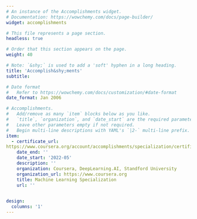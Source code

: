 ```yaml
---
# An instance of the Accomplishments widget.
# Documentation: https://wowchemy.com/docs/page-builder/
widget: accomplishments

# This file represents a page section.
headless: true

# Order that this section appears on the page.
weight: 40

# Note: `&shy;` is used to add a 'soft' hyphen in a long heading.
title: 'Accomplish&shy;ments'
subtitle:

# Date format
#   Refer to https://wowchemy.com/docs/customization/#date-format
date_format: Jan 2006

# Accomplishments.
#   Add/remove as many `item` blocks below as you like.
#   `title`, `organization`, and `date_start` are the required parameters.
#   Leave other parameters empty if not required.
#   Begin multi-line descriptions with YAML's `|2-` multi-line prefix.
item:
  - certificate_url: 
https://www.coursera.org/account/accomplishments/specialization/certificate/9T76LVQTDVHY
    date_end: ''
    date_start: '2022-05'
    description: ''
    organization: Coursera, DeepLearning.AI, Standford University
    organization_url: https://www.coursera.org
    title: Machine Learning Specialization
    url: ''
  

design:
  columns: '1'
---
```

